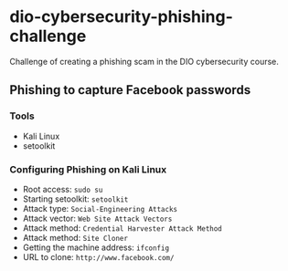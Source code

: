 # dio-cybersecurity-phishing-challenge
Challenge of creating a phishing scam in the DIO cybersecurity course.

## Phishing to capture Facebook passwords

### Tools

- Kali Linux
- setoolkit

### Configuring Phishing on Kali Linux

- Root access: ``` sudo su ```
- Starting setoolkit: ``` setoolkit ```
- Attack type: ``` Social-Engineering Attacks ```
- Attack vector: ``` Web Site Attack Vectors ```
- Attack method: ```Credential Harvester Attack Method ```
- Attack method: ``` Site Cloner ```
- Getting the machine address: ``` ifconfig ```
- URL to clone: ``` http://www.facebook.com/ ```
